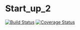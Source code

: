 # Start_up_2
[![Build Status](https://travis-ci.com/JenkaCool/Start_up_2.svg?branch=master)](https://travis-ci.com/JenkaCool/Start_up_2)
[![Coverage Status](https://coveralls.io/repos/JenkaCool/Start_up_2/badge.svg?branch=master)](https://coveralls.io/github/JenkaCool/tests?branch=master)
